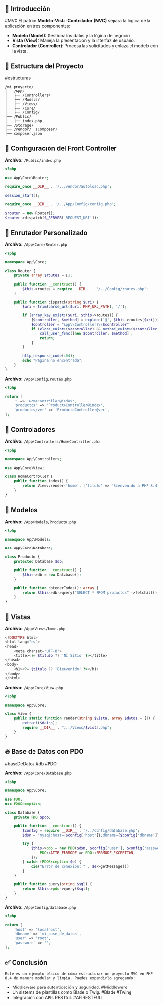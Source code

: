 ## 📖 Introducción
#MVC 
El patrón **Modelo-Vista-Controlador (MVC)** separa la lógica de la aplicación en tres componentes:

- **Modelo (Model):** Gestiona los datos y la lógica de negocio.
- **Vista (View):** Maneja la presentación y la interfaz de usuario.
- **Controlador (Controller):** Procesa las solicitudes y enlaza el modelo con la vista.

## 📂 Estructura del Proyecto
#estructuras

```plaintext
/mi_proyecto/
│── /App/
│   ├── /Controllers/
│   ├── /Models/
│   ├── /Views/
│   ├── /Core/
│   ├── /Config/
│── /Public/
│   ├── index.php
│── /Storage/
│── /Vendor/  (Composer)
│── composer.json
```

## 🚀 Configuración del Front Controller

**Archivo:** `/Public/index.php`

```php
<?php

use App\Core\Router;

require_once __DIR__ . '/../vendor/autoload.php';

session_start();

require_once __DIR__ . '/../App/Config/config.php';

$router = new Router();
$router->dispatch($_SERVER['REQUEST_URI']);
```

## 🔹 Enrutador Personalizado

**Archivo:** `/App/Core/Router.php`

```php
<?php

namespace App\Core;

class Router {
    private array $routes = [];

    public function __construct() {
        $this->routes = require __DIR__ . '/../Config/routes.php';
    }

    public function dispatch(string $uri) {
        $uri = trim(parse_url($uri, PHP_URL_PATH), '/');

        if (array_key_exists($uri, $this->routes)) {
            [$controller, $method] = explode('@', $this->routes[$uri]);
            $controller = "App\\Controllers\\$controller";
            if (class_exists($controller) && method_exists($controller, $method)) {
                call_user_func([new $controller, $method]);
                return;
            }
        }

        http_response_code(404);
        echo "Página no encontrada";
    }
}
```

**Archivo:** `/App/Config/routes.php`

```php
<?php

return [
    '' => 'HomeController@index',
    'productos' => 'ProductoController@index',
    'productos/ver' => 'ProductoController@ver',
];
```

## 🔹 Controladores

**Archivo:** `/App/Controllers/HomeController.php`

```php
<?php

namespace App\Controllers;

use App\Core\View;

class HomeController {
    public function index() {
        return View::render('home', ['titulo' => 'Bienvenido a PHP 8.4']);
    }
}
```

## 🔹 Modelos

**Archivo:** `/App/Models/Producto.php`

```php
<?php

namespace App\Models;

use App\Core\Database;

class Producto {
    protected Database $db;

    public function __construct() {
        $this->db = new Database();
    }

    public function obtenerTodos(): array {
        return $this->db->query("SELECT * FROM productos")->fetchAll();
    }
}
```

## 🔹 Vistas

**Archivo:** `/App/Views/home.php`

```php
<!DOCTYPE html>
<html lang="es">
<head>
    <meta charset="UTF-8">
    <title><?= $titulo ?? 'Mi Sitio' ?></title>
</head>
<body>
    <h1><?= $titulo ?? 'Bienvenido' ?></h1>
</body>
</html>
```

**Archivo:** `/App/Core/View.php`

```php
<?php

namespace App\Core;

class View {
    public static function render(string $vista, array $datos = []) {
        extract($datos);
        require __DIR__ . "/../Views/$vista.php";
    }
}
```

## 🔥 Base de Datos con PDO
#baseDeDatos #db #PDO

**Archivo:** `/App/Core/Database.php`

```php
<?php

namespace App\Core;

use PDO;
use PDOException;

class Database {
    private PDO $pdo;

    public function __construct() {
        $config = require __DIR__ . '/../Config/database.php';
        $dsn = "mysql:host={$config['host']};dbname={$config['dbname']};charset=utf8mb4";

        try {
            $this->pdo = new PDO($dsn, $config['user'], $config['password'], [
                PDO::ATTR_ERRMODE => PDO::ERRMODE_EXCEPTION
            ]);
        } catch (PDOException $e) {
            die("Error de conexión: " . $e->getMessage());
        }
    }

    public function query(string $sql) {
        return $this->pdo->query($sql);
    }
}
```

**Archivo:** `/App/Config/database.php`

```php
<?php

return [
    'host' => 'localhost',
    'dbname' => 'mi_base_de_datos',
    'user' => 'root',
    'password' => '',
];
```

## ✅ Conclusión

	Este es un ejemplo básico de cómo estructurar un proyecto MVC en PHP 8.4 de manera modular y limpia. Puedes expandirlo agregando:

- Middleware para autenticación y seguridad. #Middleware
- Un sistema de plantillas como Blade o Twig. #Blade #Twing 
- Integración con APIs RESTful. #APIRESTFULL
